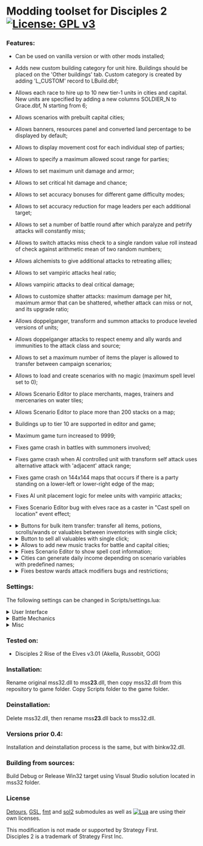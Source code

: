 # Modding toolset for Disciples 2 [![License: GPL v3](https://img.shields.io/badge/License-GPL%20v3-blue.svg)](https://www.gnu.org/licenses/gpl-3.0)

### Features:
- Can be used on vanilla version or with other mods installed;
- Adds new custom building category for unit hire.
  Buildings should be placed on the 'Other buildings' tab.
  Custom category is created by adding 'L\_CUSTOM' record to LBuild.dbf;
- Allows each race to hire up to 10 new tier-1 units in cities and capital.<br />
  New units are specified by adding a new columns SOLDIER\_N to Grace.dbf, N starting from 6;
- Allows scenarios with prebuilt capital cities;
- Allows banners, resources panel and converted land percentage to be displayed by default;
- Allows to display movement cost for each individual step of parties;
- Allows to specify a maximum allowed scout range for parties; 
- Allows to set maximum unit damage and armor;
- Allows to set critical hit damage and chance;
- Allows to set accuracy bonuses for different game difficulty modes;
- Allows to set accuracy reduction for mage leaders per each additional target;
- Allows to set a number of battle round after which paralyze and petrify attacks will constantly miss;
- Allows to switch attacks miss check to a single random value roll instead of check against arithmetic mean of two random numbers;
- Allows alchemists to give additional attacks to retreating allies;
- Allows to set vampiric attacks heal ratio;
- Allows vampiric attacks to deal critical damage;
- Allows to customize shatter attacks: maximum damage per hit, maximum armor that can be shattered, whether attack can miss or not, and its upgrade ratio;
- Allows doppelganger, transform and summon attacks to produce leveled versions of units;
- Allows doppelganger attacks to respect enemy and ally wards and immunities to the attack class and source;
- Allows to set a maximum number of items the player is allowed to transfer between campaign scenarios;
- Allows to load and create scenarios with no magic (maximum spell level set to 0);
- Allows Scenario Editor to place merchants, mages, trainers and mercenaries on water tiles;
- Allows Scenario Editor to place more than 200 stacks on a map;
- Buildings up to tier 10 are supported in editor and game;
- Maximum game turn increased to 9999;
- Fixes game crash in battles with summoners involved;
- Fixes game crash when AI controlled unit with transform self attack uses alternative attack with 'adjacent' attack range;
- Fixes game crash on 144x144 maps that occurs if there is a party standing on a lower-left or lower-right edge of the map;
- Fixes AI unit placement logic for melee units with vampiric attacks;
- Fixes Scenario Editor bug with elves race as a caster in "Cast spell on location" event effect;
- <details>
  <summary>Buttons for bulk item transfer: transfer all items, potions, scrolls/wands or valuables between inventories with single click;</summary>

  Add buttons with predefined names to DLG\_CITY\_STACK, DLG\_EXCHANGE or DLG\_PICKUP\_DROP dialogs in Interf.dlg file.
  Every button is optional and can be ignored.
  Buttons and their meaning:
    - Transfer all items to the left inventory: BTN\_TRANSF\_L\_ALL;
    - Transfer all items to the right inventory: BTN\_TRANSF\_R\_ALL;
    - Transfer all potions to the left: BTN\_TRANSF\_L\_POTIONS;
    - Transfer all potions to the right: BTN\_TRANSF\_R\_POTIONS;
    - Transfer all scrolls and wands to the left: BTN\_TRANSF\_L\_SPELLS;
    - Transfer all scrolls and wands to the right: BTN\_TRANSF\_R\_SPELLS;
    - Transfer all valuables to the left: BTN\_TRANSF\_L\_VALUABLES;
    - Transfer all valuables to the right: BTN\_TRANSF\_R\_VALUABLES;

  Example of button description in Interf.dlg:
  ```
  BUTTON    BTN_TRANSF_L_ALL,342,424,385,459,DLG_EXCHANGE_RETURN_D,DLG_EXCHANGE_RETURN_H,DLG_EXCHANGE_RETURN_C,DLG_EXCHANGE_RETURN_D,"Transfer all items to left",0
  ```
  </details>
- <details>
  <summary>Button to sell all valuables with single click;</summary>

  Add sell confirmation text to TApp.dbf with id X015TA0001. Text must contain keyword '%PRICE%' in it.
  In case of missing text, stub message in english will be shown.

  Example of confirmation text:
  ```
  Do you want to sell all valuables? Revenue will be:\n%PRICE%
  ```

  Add button with name BTN\_SELL\_ALL\_VALUABLES to DLG\_MERCHANT in Interf.dlg file.
  Button is optional.

  Example of button description in Interf.dlg:
  ```
  BUTTON	BTN_SELL_ALL_VALUABLES,417,425,460,460,DLG_CITY_STACK_RETURN_D,DLG_CITY_STACK_RETURN_H,DLG_CITY_STACK_RETURN_C,DLG_CITY_STACK_RETURN_D,"Sell all valuables",0
  ```
  </details>
- <details>
  <summary>Allows to add new music tracks for battle and capital cities;</summary>

  New music tracks name format follows original game naming convention.    
  WAV tracks in Music folder containing 'battle' as part of their names will be played during battle.    
  WAV tracks in Music folder containing '<humn/dwrf/unde/here/elf>trk' as part of their names will be played in capital city window with accordance to race.

  Examples:
    - battle10.wav - new music track for battle
    - humntrk4.wav - new music track for Empire
    - heretrk15.wav - new music track for Legions of the Damned    
  </details>
- <details>
    <summary>Fixes Scenario Editor to show spell cost information;</summary>

    Make sure the corresponding lines of DLG\_R\_C\_SPELL in ScenEdit.dlg are changed as described below.

    Add 'X160TA0005' to fix elven mana name tooltip:
    ```
    IMAGE	IMG_BLUE,303,257,343,291,_RESOURCES_GREENM_B,"X160TA0005"
    ```
    Change resource names between IMG\_JAUNE and IMG\_ORANGE:
    ```
    IMAGE	IMG_JAUNE,163,257,203,291,_RESOURCES_BLACKM_B,"X100TA0098"
    IMAGE	IMG_ORANGE,28,257,68,291,_RESOURCES_BLUEM_B,"X100TA0096"
    ```
  </details>
- <details>
    <summary>Cities can generate daily income depending on scenario variables with predefined names;</summary>

    Scenario variables with predefined names are checked each turn and affect income, excluding neutrals race.
    Variables can be changed by events as any others.

    Variables that affect all races:

      - TIER_0_CITY_INCOME - income from capital city;
      - TIER_N_CITY_INCOME - income from tier N city, N = [1 : 5];
    Variables that affect specific race:

      - EMPIRE_TIER_0_CITY_INCOME - income from capital city for Empire only;
      - EMPIRE_TIER_N_CITY_INCOME - income from tier N city for Empire only, N = [1 : 5];
      - LEGIONS .. - income for Legions of the Damned only;
      - CLANS .. - Mountain Clans;
      - HORDES .. - Undead Hordes;
      - ELVES .. - Elven Alliance;
  </details>
- <details>
  <summary>Fixes bestow wards attack modifiers bugs and restrictions;</summary>

  - Fixes wards becoming permanent when more than 8 modifiers are applied simultaneously;
  - Fixes wards becoming permanent on warded unit transformation;
  - Fixes disappearing of modifiers applied on first attack of double attack;
  - Fixes attack source wards being reset incorrectly if its modifier also contains hp, regen or armor element;
  - Fixes attack class wards not being reset preventing it from being reapplied during battle;
  - Fixes incorrect handling of existing unit immunities;
  - Allows bestow wards attack to apply modifiers even if there are no source wards among them;
  - Allows to target unit with a secondary attack even if there are no modifiers that can be applied;
  - Allows to heal and apply modifier effect at once. Set QTY\_HEAL > 0 in GAttacks.dbf and HEAL in GDynUpgr.dbf:
    - Allows to heal retreating allies in main or alternative attack;
    - Allows to heal allies when battle ends, same as ordinary heal;
  - Allows to use revive as a secondary attack;
  </details>

### Settings:
The following settings can be changed in Scripts/settings.lua:
<details>
<summary>User Interface</summary>

- "showBanners=(true/false)" toggles showing of banners by default;
- "showResources=(true/false)" toggles showing of resources panel by default;
- "showLandConverted=(true/false)" toggles showing of converted land percentage instead of minimap by default;
- "movementCost" allows to display movement cost for each individual step of parties:
  - "show=(true/false)" toggles displaying of movement cost;
  - "textColor" specifies a color (RGB) of the text:
    - "r=\[0 : 255\]";
    - "g=\[0 : 255\]";
    - "b=\[0 : 255\]";
  - "outlineColor" specifies a color (RGB) of the text outline:
    - "r=\[0 : 255\]";
    - "g=\[0 : 255\]";
    - "b=\[0 : 255\]";
</details>
<details>
<summary>Battle Mechanics</summary>

- "unitMaxDamage=\[300 : (2^31 - 1)\]" changes maximum unit damage per attack;
- "unitMaxArmor=\[70: 100\]" changes maximum combined unit armor;
- "shatteredArmorMax=\[0 : 100\]" changes total armor shatter damage;
- "shatterDamageMax=\[0 : 100\]" changes maximum armor shatter damage per attack;
- "shatterDamageUpgradeRatio=\[0 : 255\]" sets a percentage of damage upgrade value that shatter attack receives when a units levels up;
- "allowShatterAttackToMiss=(true/false)" changes whether shatter attacks can miss or not;
- "criticalHitDamage=\[0 : 255\]" changes the percentage damage of critical hit;
- "criticalHitChance=\[0 : 100\]" changes the percentage chance of critical hit;
- "drainAttackHeal=\[-(2^31 - 1) : (2^31 - 1)\]" changes percentage of L\_DRAIN attacks damage used as heal;
- "drainOverflowHeal=\[-(2^31 - 1) : (2^31 - 1)\]" changes percentage of L\_DRAIN\_OVERFLOW attacks damage used as heal;
- "doppelgangerRespectsEnemyImmunity=(true/false)" sets whether doppelganger attack checks for enemy ward/immunity to the attack class and source;
- "doppelgangerRespectsAllyImmunity=(true/false)" sets whether doppelganger attack checks for ally ward/immunity to the attack class and source;
- "leveledDoppelgangerAttack=(true/false)" changes doppelganger attacks to copy units using with respect to their level using 'doppelganger.lua' script;
- "leveledTransformSelfAttack=(true/false)" changes transform self attacks to compute transformed unit level using 'transformSelf.lua' script;
- "leveledSummonAttack=(true/false)" changes summon attacks to compute summoned units levels using 'summon.lua' script;
- "unrestrictedBestowWards=(true/false) fixes bestow wards attack modifiers bugs and restrictions, see more details under Features section;"
- "disableAllowedRoundMax=\[1 : (2^31 - 1)\]" sets a number of battle round after which paralyze and petrify attacks will constantly miss;
- "missChanceSingleRoll=(true/false)" if true, switches attacks miss check to a single random value roll instead of check against arithmetic mean of two random numbers;
- "mageLeaderAccuracyReduction=\[0 : 100\]" allows to set accuracy reduction for mage leaders per each additional target;
- "aiAccuracyBonus" allows to configure AI accuracy in battle for different game difficulty modes:
  - "easy=\[-127 : 127\]";
  - "average=\[-127 : 127\]";
  - "hard=\[-127 : 127\]";
  - "veryHard=\[-127 : 127\]";
  - "absolute=(true/false)" determines how accuracy bonuses are treated - as absolute or percentage values;
</details>
<details>
<summary>Misc</summary>

  - "preserveCapitalBuildings=(true/false)" allows scenarios with prebuilt capital cities;
  - "carryOverItemsMax=\[0 : (2^31 - 1)\]" changes maximum number of items the player is allowed to transfer between campaign scenarios;
  - "stackMaxScoutRange=\[7 : 100\]" changes maximum allowed scout range for parties; 
  - "debugHooks=(true/false)" create mss32 proxy dll log files with debug info;
</details>

### Tested on:
- Disciples 2 Rise of the Elves v3.01 (Akella, Russobit, GOG)

### Installation:
Rename original mss32.dll to mss**23**.dll, then copy mss32.dll from this repository to game folder.
Copy Scripts folder to the game folder.

### Deinstallation:
Delete mss32.dll, then rename mss**23**.dll back to mss32.dll.

### Versions prior 0.4:
Installation and deinstallation process is the same, but with binkw32.dll.

### Building from sources:
Build Debug or Release Win32 target using Visual Studio solution located in mss32 folder. 

### License
[Detours](https://github.com/microsoft/Detours), [GSL](https://github.com/microsoft/GSL), [fmt](https://github.com/fmtlib/fmt) and [sol2](https://github.com/ThePhD/sol2) submodules as well as [![Lua](https://www.andreas-rozek.de/Lua/Lua-Logo_64x64.png)](http://www.lua.org/license.html) are using their own licenses.


This modification is not made or supported by Strategy First.<br />
Disciples 2 is a trademark of Strategy First Inc.

